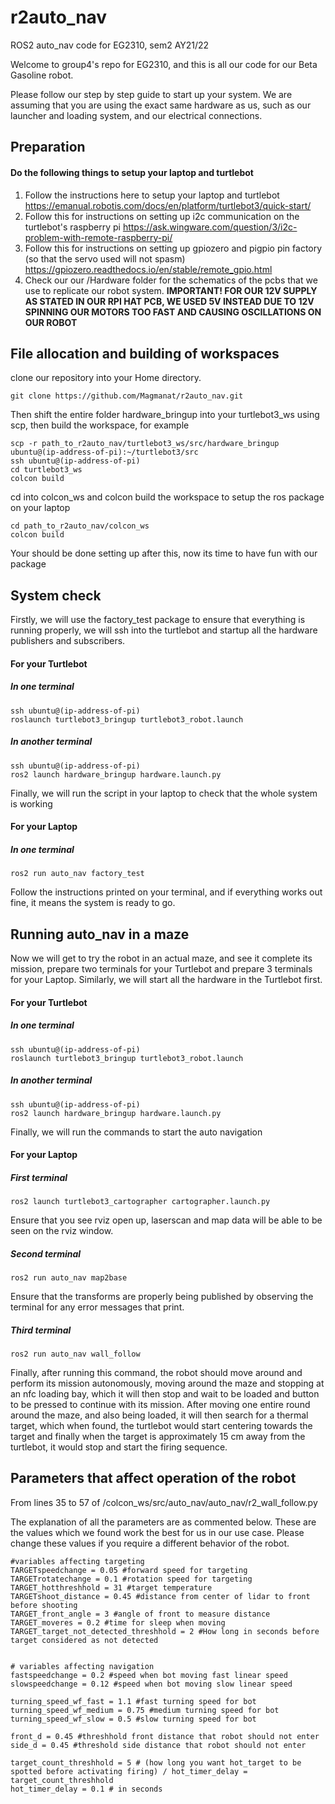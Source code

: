 
# r2auto_nav
ROS2 auto_nav code for EG2310, sem2 AY21/22

Welcome to group4's repo for EG2310, and this is all our code for our Beta Gasoline robot.

Please follow our step by step guide to start up your system. We are assuming that you are using the exact same hardware as us, such as our launcher and loading system, and our electrical connections.

## Preparation
#### Do the following things to setup your laptop and turtlebot

 1. Follow the instructions here to setup your laptop and turtlebot https://emanual.robotis.com/docs/en/platform/turtlebot3/quick-start/
 2. Follow this for instructions on setting up i2c communication on the turtlebot's raspberry pi https://ask.wingware.com/question/3/i2c-problem-with-remote-raspberry-pi/
 3. Follow this for instructions on setting up gpiozero and pigpio pin factory (so that the servo used will not spasm) https://gpiozero.readthedocs.io/en/stable/remote_gpio.html
  4. Check our our /Hardware folder for the schematics of the pcbs that we use to replicate our robot system. **IMPORTANT! FOR OUR 12V SUPPLY AS STATED IN OUR RPI HAT PCB, WE USED 5V INSTEAD DUE TO 12V SPINNING OUR MOTORS TOO FAST AND CAUSING OSCILLATIONS ON OUR ROBOT**




## File allocation and building of workspaces
clone our repository into your Home directory.

    git clone https://github.com/Magmanat/r2auto_nav.git
 Then shift the entire folder hardware_bringup into your turtlebot3_ws using scp, then build the workspace, for example
 

    scp -r path_to_r2auto_nav/turtlebot3_ws/src/hardware_bringup ubuntu@(ip-address-of-pi):~/turtlebot3/src
    ssh ubuntu@(ip-address-of-pi)
    cd turtlebot3_ws
    colcon build
  
  cd into colcon_ws and colcon build the workspace to setup the ros package on your laptop
  

    cd path_to_r2auto_nav/colcon_ws
    colcon build
  Your should be done setting up after this, now its time to have fun with our package
  
  ## System check
Firstly, we will use the factory_test package to ensure that everything is running properly, we will ssh into the turtlebot and startup all the hardware publishers and subscribers.

#### For your Turtlebot
##### In one terminal
    ssh ubuntu@(ip-address-of-pi)
    roslaunch turtlebot3_bringup turtlebot3_robot.launch
##### In another terminal
    ssh ubuntu@(ip-address-of-pi)
    ros2 launch hardware_bringup hardware.launch.py
  
Finally, we will run the script in your laptop to check that the whole system is working
#### For your Laptop
##### In one terminal
    ros2 run auto_nav factory_test

Follow the instructions printed on your terminal, and if everything works out fine, it means the system is ready to go.

## Running auto_nav in a maze
Now we will get to try the robot in an actual maze, and see it complete its mission, prepare two terminals for your Turtlebot and prepare 3 terminals for your Laptop.
Similarly, we will start all the hardware in the Turtlebot first.
#### For your Turtlebot
##### In one terminal
    ssh ubuntu@(ip-address-of-pi)
    roslaunch turtlebot3_bringup turtlebot3_robot.launch
##### In another terminal
    ssh ubuntu@(ip-address-of-pi)
    ros2 launch hardware_bringup hardware.launch.py
  
Finally, we will run the commands to start the auto navigation
#### For your Laptop
##### First terminal
    ros2 launch turtlebot3_cartographer cartographer.launch.py
Ensure that you see rviz open up, laserscan and map data will be able to be seen on the rviz window.
##### Second terminal
    ros2 run auto_nav map2base
Ensure that the transforms are properly being published by observing the terminal for any error messages that print.
##### Third terminal
    ros2 run auto_nav wall_follow
Finally, after running this command, the robot should move around and perform its mission autonomously, moving around the maze and stopping at an nfc loading bay, which it will then stop and wait to be loaded and button to be pressed to continue with its mission. After moving one entire round around the maze, and also being loaded, it will then search for a thermal target, which when found, the turtlebot would start centering towards the target and finally when the target is approximately 15 cm away from the turtlebot, it would stop and start the firing sequence.

## Parameters that affect operation of the robot
From lines 35 to 57 of /colcon_ws/src/auto_nav/auto_nav/r2_wall_follow.py

The explanation of all the parameters are as commented below. These are the values which we found work the best for us in our use case. Please change these values if you require a different behavior of the robot.

    #variables affecting targeting
    TARGETspeedchange = 0.05 #forward speed for targeting
    TARGETrotatechange = 0.1 #rotation speed for targeting
    TARGET_hotthreshhold = 31 #target temperature
    TARGETshoot_distance = 0.45 #distance from center of lidar to front before shooting
    TARGET_front_angle = 3 #angle of front to measure distance
    TARGET_moveres = 0.2 #time for sleep when moving
    TARGET_target_not_detected_threshhold = 2 #How long in seconds before target considered as not detected
    
    
    # variables affecting navigation
    fastspeedchange = 0.2 #speed when bot moving fast linear speed
    slowspeedchange = 0.12 #speed when bot moving slow linear speed
    
    turning_speed_wf_fast = 1.1 #fast turning speed for bot
    turning_speed_wf_medium = 0.75 #medium turning speed for bot
    turning_speed_wf_slow = 0.5 #slow turning speed for bot
    
    front_d = 0.45 #threshhold front distance that robot should not enter
    side_d = 0.45 #threshold side distance that robot should not enter
    
    target_count_threshhold = 5 # (how long you want hot_target to be spotted before activating firing) / hot_timer_delay = target_count_threshhold
    hot_timer_delay = 0.1 # in seconds



